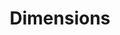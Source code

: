 ---
layout: default
bigquery: https://console.cloud.google.com/bigquery?p=covid-19-dimensions-ai&page=table&d=data&t=publications
contributors: Digital Science, https://www.digital-science.com/
cost: Free for personal, non-commercial use.
description: Dimensions contains more than 100 million publications, ranging from
  articles published in scholarly journals, books and book chapters, to preprints
  and conference proceedings. All publications are contextualized with linked data
  sets, funding, publications, patents, clinical trials, and policy documents. You
  can also view associated categories, funders, institutions, and researcher profiles.
documentation: https://docs.dimensions.ai/bigquery/index.html
last_edit: 04/13/2022, 08:53:14
location: https://www.dimensions.ai/products/free/
maintained_by: Digital Science, https://www.digital-science.com/
schema_fields:
- wikipedia_url
- date
- current_assignee_countries
- resulting_publication_doi
- description
- category_hrcs_hc
- associated_publication_pmid
- resulting_publication_ids
- doi
- family_id
- pmcid
- research_org_country_names
- associated_grant_ids
- embargo_date
- book_title
- original_assignee_orgs
- funder_org_acronyms
- assignee_countries
- funding_eur
- publisher
- funding_details
- research_org_cities
- associated_publication_doi
- abstract
- funding_chf
- granted_year
- volume
- research_org_countries
- category_rcdc
- email_address
- start_date
- issue
- date_online
- linkout
- category_icrp_ct
- active_years
- organisation_details
- funder_orgs
- mesh_terms
- grant_number
- funding_currency
- legal_status
- name
- source_id
- publication_date
- book_series_title
- isbn
- date_modified
- associated_publication_id
- date_print
- journal
- research_orgs
- filing_status
- date_imported_gbq
- editors
- reference_ids
- journal_lists
- funder_org_cities
- acronyms
- priority_year
- open_access_categories
- concepts
- inventor_names
- funding_jpy
- kind
- publication_ids
- cited_by_ids
- funder_org_state_codes
- clinical_trial_ids
- categories
- filing_date
- funding_aud
- altmetrics
- current_assignee_orgs
- category_uoa
- associated_publication_arxiv_id
- funding_nzd
- repository_name
- end_date
- conditions
- ipcr
- license
- foa_number
- priority_date
- repository_id
- mesh_headings
- end_year
- established
- arxiv_id
- id
- repository_url
- investigators
- funding_gbp
- aliases
- assignee_orgs
- category_hrcs_rac
- supporting_grant_ids
- original_assignee_countries
- proceedings_title
- registry
- links
- expiration_date
- created_date
- family_count
- interventions
- original_abstract
- title
- date_normal
- category_hra
- funding_usd
- gender
- filing_year
- funder_org_countries
- jurisdiction
- original_title
- conference
- parent_id
- funder_countries
- labels
- funding_cny
- category_sdg
- types
- current_assignee
- language
- publication_year
- funder_org
- address
- open_access_categories_v2
- legal_events
- pages
- brief_title
- year
- research_org_state_codes
- research_org_state_names
- patent_ids
- family_members_ids
- acknowledgements
- citations
- expiration_year
- funding_cad
- subtitles
- relationships
- citation_string
- category_icrp_cso
- pmid
- citations_count
- category_for
- start_year
- eisbn
- research_org_city_names
- date_inserted
- status
- granted_date
- funding_amount
- external_ids
- authors
- researcher_ids
- original_assignee
- acronym
- category_bra
- phase
- application_number
- type
- cpc
- metrics
shortname: dimensions
tags:
- scholarly literature
- patents
- funding
- clinical trials
- academic profiles
terms_of_use: 'Use of both the Dimensions COVID-19 dataset and full Dimensions dataset
  are subject to the Dimensions Terms of use: https://www.dimensions.ai/policies-terms-legal '
title: Dimensions
uuid: dcff88bd-fe6b-4fdb-8159-809bf9d7bc1c
---